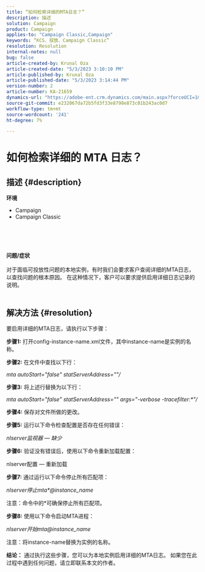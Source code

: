 ```yaml
---
title: “如何检索详细的MTA日志？”
description: 描述
solution: Campaign
product: Campaign
applies-to: "Campaign Classic,Campaign"
keywords: “KCS、投放、Campaign Classic”
resolution: Resolution
internal-notes: null
bug: false
article-created-by: Krunal Oza
article-created-date: "5/3/2023 3:10:10 PM"
article-published-by: Krunal Oza
article-published-date: "5/3/2023 3:14:44 PM"
version-number: 2
article-number: KA-21659
dynamics-url: "https://adobe-ent.crm.dynamics.com/main.aspx?forceUCI=1&pagetype=entityrecord&etn=knowledgearticle&id=5b313496-c4e9-ed11-a7c6-6045bd006b4b"
source-git-commit: e232067da72b5fd3f33e8798e873c01b243ac0d7
workflow-type: tm+mt
source-wordcount: '241'
ht-degree: 7%

---
```


# 如何检索详细的 MTA 日志？

## 描述 {#description}

<b>环境</b>
- Campaign
- Campaign Classic

<br><br> <br><br><b>问题/症状</b><br><br>对于面临可投放性问题的本地实例，有时我们会要求客户查阅详细的MTA日志，以查找问题的根本原因。 在这种情况下，客户可以要求提供启用详细日志记录的说明。
<br> <br>

## 解决方法 {#resolution}


要启用详细的MTA日志，请执行以下步骤：

<b>步骤1:</b>
打开config-instance-name.xml文件，其中instance-name是实例的名称。

<b>步骤2:</b>
在文件中查找以下行：

*mta autoStart=&quot;false&quot; statServerAddress=&quot;&quot;/*

<b>步骤3:</b>
将上述行替换为以下行：

*mta autoStart=&quot;false&quot; statServerAddress=&quot;&quot; args=&quot;-verbose -tracefilter:\*&quot;/*

<b>步骤4:</b>
保存对文件所做的更改。

<b>步骤5:</b>
运行以下命令检查配置是否存在任何错误：

*nlserver监视器 — 缺少*

<b>步骤6:</b>
验证没有错误后，使用以下命令重新加载配置：

nlserver配置 — 重新加载

<b>步骤7:</b>
通过运行以下命令停止所有匹配项：

*nlserver停止mta\*@instance_name*

注意：命令中的\*可确保停止所有匹配项。

<b>步骤8:</b>
使用以下命令启动MTA进程：

*nlserver开始mta@instance_name*

注意：将instance-name替换为实例的名称。

<b>结论：</b>
通过执行这些步骤，您可以为本地实例启用详细的MTA日志。 如果您在此过程中遇到任何问题，请立即联系本文的作者。

